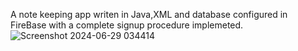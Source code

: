 A note keeping app writen in Java,XML and database configured in FireBase with a complete signup procedure implemeted.
![Screenshot 2024-06-29 034414](https://github.com/Musashi15/Sticky_Notes/assets/165312461/4e44a4e7-297b-48da-9d2a-bc2a7696be51)
